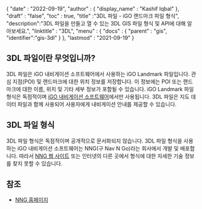 {
  "date" : "2022-09-19",
  "author" : {
    "display_name" : "Kashif Iqbal"
},
  "draft" : "false",
  "toc" : true,
  "title" :"3DL 파일 - iGO 랜드마크 파일 형식",
  "description":"3DL 파일을 만들고 열 수 있는 3DL GIS 파일 형식 및 API에 대해 알아보세요.",
  "linktitle" : "3DL",
  "menu" : {
    "docs" : {
      "parent" : "gis",
      "identifier":"gis-3dl"
}
},
  "lastmod" : "2021-09-19"
}

## 3DL 파일이란 무엇입니까?

3DL 파일은 iGO 내비게이션 소프트웨어에서 사용하는 iGO Landmark 파일입니다. 관심 지점(POI) 및 랜드마크에 대한 위치 정보를 저장합니다. 이 정보에는 POI 또는 랜드마크에 대한 이름, 위치 및 기타 세부 정보가 포함될 수 있습니다. iGO Landmark 파일 형식은 독점적이며 [iGO 내비게이션 소프트웨어](https://en.wikipedia.org/wiki/IGO_(software))에서만 사용됩니다. 3DL 파일은 지도 데이터 파일과 함께 사용되어 사용자에게 내비게이션 안내를 제공할 수 있습니다.

## 3DL 파일 형식

3DL 파일 형식은 독점적이며 공개적으로 문서화되지 않습니다. 3DL 파일 형식을 사용하는 iGO 내비게이션 소프트웨어는 NNG(구 Nav N Go)라는 회사에서 개발 및 배포합니다. 따라서 [NNG 웹 사이트](https://www.nng.com/) 또는 인터넷의 다른 곳에서 형식에 대한 자세한 기술 정보를 찾지 못할 수 있습니다.

## 참조

* [NNG 홈페이지](https://www.nng.com/)

